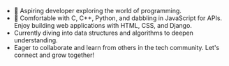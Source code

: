 - 👀 Aspiring developer exploring the world of programming.
- 🌱 Comfortable with C, C++, Python, and dabbling in JavaScript for APIs. Enjoy building web applications with HTML, CSS, and Django.
-  Currently diving into data structures and algorithms to deepen understanding.
- Eager to collaborate and learn from others in the tech community. Let's connect and grow together!

<!---
Tazin407/Tazin407 is a ✨ special ✨ repository because its `README.md` (this file) appears on your GitHub profile.
You can click the Preview link to take a look at your changes.
--->
